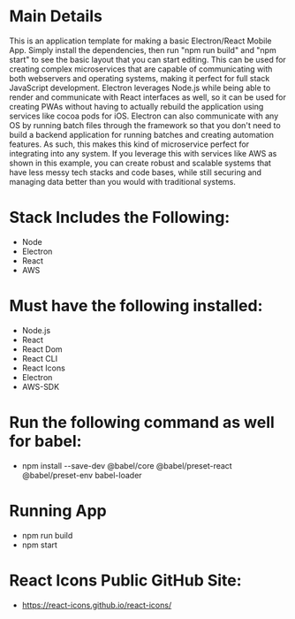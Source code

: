 # Main Details

This is an application template for making a basic Electron/React Mobile App. Simply install the
dependencies, then run "npm run build" and "npm start" to see the basic layout that you can start
editing. This can be used for creating complex microservices that are capable of communicating with
both webservers and operating systems, making it perfect for full stack JavaScript development.
Electron leverages Node.js while being able to render and communicate with React interfaces as well,
so it can be used for creating PWAs without having to actually rebuild the application using services
like cocoa pods for iOS. Electron can also communicate with any OS by running batch files through
the framework so that you don't need to build a backend application for running batches and creating
automation features. As such, this makes this kind of microservice perfect for integrating into any
system. If you leverage this with services like AWS as shown in this example, you can create robust
and scalable systems that have less messy tech stacks and code bases, while still securing and
managing data better than you would with traditional systems.

# Stack Includes the Following:

* Node
* Electron
* React
* AWS

# Must have the following installed:

* Node.js
* React
* React Dom
* React CLI
* React Icons
* Electron
* AWS-SDK

# Run the following command as well for babel:

* npm install --save-dev @babel/core @babel/preset-react @babel/preset-env babel-loader

# Running App

* npm run build
* npm start

# React Icons Public GitHub Site:

* https://react-icons.github.io/react-icons/
